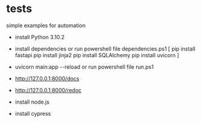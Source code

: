 # tests
simple examples for automation

- install Python 3.10.2
- install dependencies or run powershell file dependencies.ps1
 [ pip install fastapi
   pip install jinja2
   pip install SQLAlchemy
   pip install uvicorn ]
- uvicorn main:app --reload or run powershell file run.ps1
- http://127.0.0.1:8000/docs
- http://127.0.0.1:8000/redoc

- install node.js
- install cypress

